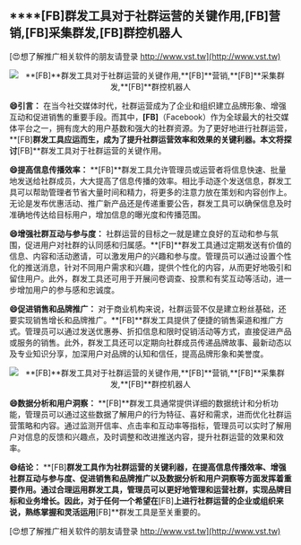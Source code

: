 ## ****[FB]**群发工具对于社群运营的关键作用,**[FB]**营销,**[FB]**采集群发,**[FB]**群控机器人**

[😍想了解推广相关软件的朋友请登录 http://www.vst.tw](http://www.vst.tw)

 <center><img src="https://vst.tw/MP4/tuiguang/png/4.png" alt="**[FB]**群发工具对于社群运营的关键作用,**[FB]**营销,**[FB]**采集群发,**[FB]**群控机器人"></center>

**😄引言：**
在当今社交媒体时代，社群运营成为了企业和组织建立品牌形象、增强互动和促进销售的重要手段。而其中，**[FB]**（Facebook）作为全球最大的社交媒体平台之一，拥有庞大的用户基数和强大的社群资源。为了更好地进行社群运营，**[FB]**群发工具应运而生，成为了提升社群运营效率和效果的关键利器。本文将探讨**[FB]**群发工具对于社群运营的关键作用。

**😄提高信息传播效率：**
**[FB]**群发工具允许管理员或运营者将信息快速、批量地发送给社群成员，大大提高了信息传播的效率。相比手动逐个发送信息，群发工具可以帮助管理者节省大量时间和精力，将更多的注意力放在策划和内容创作上。无论是发布优惠活动、推广新产品还是传递重要公告，群发工具可以确保信息及时准确地传达给目标用户，增加信息的曝光度和传播范围。

**😄增强社群互动与参与度：**
社群运营的目标之一就是建立良好的互动和参与氛围，促进用户对社群的认同感和归属感。**[FB]**群发工具通过定期发送有价值的信息、内容和活动邀请，可以激发用户的兴趣和参与度。管理员可以通过设置个性化的推送消息，针对不同用户需求和兴趣，提供个性化的内容，从而更好地吸引和留住用户。此外，群发工具还可用于开展问卷调查、投票和有奖互动等活动，进一步增加用户的参与感和忠诚度。

**😄促进销售和品牌推广：**
对于商业机构来说，社群运营不仅是建立粉丝基础，还要实现销售增长和品牌推广。**[FB]**群发工具提供了便捷的销售渠道和推广方式。管理员可以通过发送优惠券、折扣信息和限时促销活动等方式，直接促进产品或服务的销售。此外，群发工具还可以定期向社群成员传递品牌故事、最新动态以及专业知识分享，加深用户对品牌的认知和信任，提高品牌形象和美誉度。

 <center><img src="https://vst.tw/MP4/tuiguang/png/8.png" alt="**[FB]**群发工具对于社群运营的关键作用,**[FB]**营销,**[FB]**采集群发,**[FB]**群控机器人"></center>

**😄数据分析和用户洞察：**
**[FB]**群发工具通常提供详细的数据统计和分析功能，管理员可以通过这些数据了解用户的行为特征、喜好和需求，进而优化社群运营策略和内容。通过监测开信率、点击率和互动率等指标，管理员可以实时了解用户对信息的反馈和兴趣点，及时调整和改进推送内容，提升社群运营的效果和效率。

**😄结论：**
**[FB]**群发工具作为社群运营的关键利器，在提高信息传播效率、增强社群互动与参与度、促进销售和品牌推广以及数据分析和用户洞察等方面发挥着重要作用。通过合理运用群发工具，管理员可以更好地管理和运营社群，实现品牌目标和业务增长。因此，对于任何一个希望在**[FB]**上进行社群运营的企业或组织来说，熟练掌握和灵活运用**[FB]**群发工具是至关重要的。

[😍想了解推广相关软件的朋友请登录 http://www.vst.tw](http://www.vst.tw)



